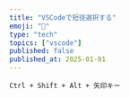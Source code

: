 ```yaml
---
title: "VSCodeで短径選択する"
emoji: "🚀"
type: "tech"
topics: ["vscode"]
published: false
published_at: 2025-01-01
---
```


```
Ctrl + Shift + Alt + 矢印キー
```
